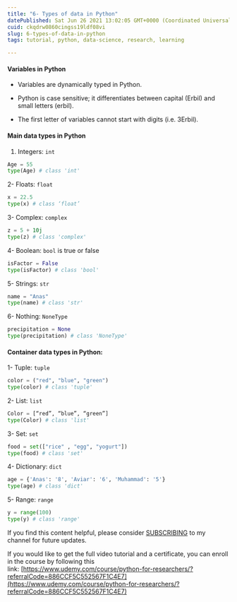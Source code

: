 ```yaml
---
title: "6- Types of data in Python"
datePublished: Sat Jun 26 2021 13:02:05 GMT+0000 (Coordinated Universal Time)
cuid: ckqdrw0860cingss19ldf08vi
slug: 6-types-of-data-in-python
tags: tutorial, python, data-science, research, learning

---
```


#### Variables in Python

* Variables are dynamically typed in Python.
    
* Python is case sensitive; it differentiates between capital (Erbil) and small letters (erbil).
    
* The first letter of variables cannot start with digits (i.e. 3Erbil).
    

#### Main data types in Python

1. Integers: `int`
    

```python
Age = 55 
type(Age) # class 'int'
```

2- Floats: `float`

```python
x = 22.5
type(x) # class ‘float’
```

3- Complex: `complex`

```python
z = 5 + 10j
type(z) # class 'complex'
```

4- Boolean: `bool` is true or false

```python
isFactor = False
type(isFactor) # class 'bool'
```

5- Strings: `str`

```python
name = "Anas"
type(name) # class 'str'
```

6- Nothing: `NoneType`

```python
precipitation = None
type(precipitation) # class 'NoneType'
```

#### Container data types in Python:

1- Tuple: `tuple`

```python
color = ("red", "blue", "green")
type(color) # class 'tuple'
```

2- List: `list`

```python
Color = [“red”, “blue”, “green”]
type(Color) # class 'list'
```

3- Set: `set`

```python
food = set(["rice" , "egg", "yogurt"])
type(food) # class 'set'
```

4- Dictionary: `dict`

```python
age = {'Anas': '8', 'Aviar': '6', 'Muhammad': '5'}
type(age) # class 'dict'
```

5- Range: `range`

```python
y = range(100)
type(y) # class 'range'
```

If you find this content helpful, please consider [SUBSCRIBING](https://www.youtube.com/channel/UCpbWlHEqBSnJb6i4UemXQpA) to my channel for future updates.

If you would like to get the full video tutorial and a certificate, you can enroll in the course by following this link: [https://www.udemy.com/course/python-for-researchers/?referralCode=886CCF5C552567F1C4E7](https://www.udemy.com/course/python-for-researchers/?referralCode=886CCF5C552567F1C4E7)